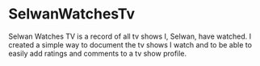 # SelwanWatchesTv
Selwan Watches TV is a record of all tv shows I, Selwan, have watched. I created a simple way to document the tv shows I watch and to be able to easily add ratings and comments to a tv show profile. 
